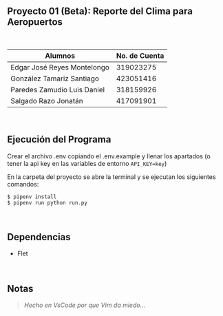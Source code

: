 ## Proyecto 01 (Beta): Reporte del Clima para Aeropuertos

<br>

| Alumnos                     | No. de Cuenta |
| --------------------------- | ------------- |
| Edgar José Reyes Montelongo | 319023275     |  
| González Tamariz Santiago   | 423051416     |
| Paredes Zamudio Luis Daniel | 318159926     |
| Salgado Razo Jonatán        | 417091901     |

<br>

## Ejecución del Programa

Crear el archivo .env copiando el .env.example y llenar los apartados
(o tener la api key en las variables de entorno `API_KEY=key`)

En la carpeta del proyecto se abre la terminal y se ejecutan los siguientes comandos:

```
$ pipenv install
$ pipenv run python run.py
```


<br>

## Dependencias

- Flet

<br>

## Notas

<!-- flet pack search_window.py --name WeatherReporter --icon Assets/images/plane.png -->
<!-- search_window es temporalmente el main.py -->

> _Hecho en VsCode por que Vim da miedo..._
